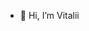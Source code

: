 - 👋 Hi, I’m Vitalii


<!---
veetako/veetako is a ✨ special ✨ repository because its `README.md` (this file) appears on your GitHub profile.
You can click the Preview link to take a look at your changes.
--->
